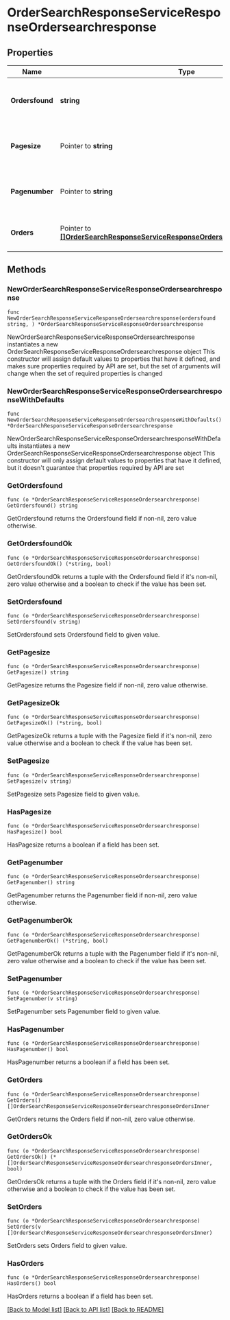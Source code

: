# OrderSearchResponseServiceResponseOrdersearchresponse

## Properties

Name | Type | Description | Notes
------------ | ------------- | ------------- | -------------
**Ordersfound** | **string** | Number of records found in the search result | 
**Pagesize** | Pointer to **string** | The submitted pagesize, default is 25 | [optional] 
**Pagenumber** | Pointer to **string** | The submitted pager number, default is 1 | [optional] 
**Orders** | Pointer to [**[]OrderSearchResponseServiceResponseOrdersearchresponseOrdersInner**](OrderSearchResponseServiceResponseOrdersearchresponseOrdersInner.md) | An array of orders in the search result | [optional] 

## Methods

### NewOrderSearchResponseServiceResponseOrdersearchresponse

`func NewOrderSearchResponseServiceResponseOrdersearchresponse(ordersfound string, ) *OrderSearchResponseServiceResponseOrdersearchresponse`

NewOrderSearchResponseServiceResponseOrdersearchresponse instantiates a new OrderSearchResponseServiceResponseOrdersearchresponse object
This constructor will assign default values to properties that have it defined,
and makes sure properties required by API are set, but the set of arguments
will change when the set of required properties is changed

### NewOrderSearchResponseServiceResponseOrdersearchresponseWithDefaults

`func NewOrderSearchResponseServiceResponseOrdersearchresponseWithDefaults() *OrderSearchResponseServiceResponseOrdersearchresponse`

NewOrderSearchResponseServiceResponseOrdersearchresponseWithDefaults instantiates a new OrderSearchResponseServiceResponseOrdersearchresponse object
This constructor will only assign default values to properties that have it defined,
but it doesn't guarantee that properties required by API are set

### GetOrdersfound

`func (o *OrderSearchResponseServiceResponseOrdersearchresponse) GetOrdersfound() string`

GetOrdersfound returns the Ordersfound field if non-nil, zero value otherwise.

### GetOrdersfoundOk

`func (o *OrderSearchResponseServiceResponseOrdersearchresponse) GetOrdersfoundOk() (*string, bool)`

GetOrdersfoundOk returns a tuple with the Ordersfound field if it's non-nil, zero value otherwise
and a boolean to check if the value has been set.

### SetOrdersfound

`func (o *OrderSearchResponseServiceResponseOrdersearchresponse) SetOrdersfound(v string)`

SetOrdersfound sets Ordersfound field to given value.


### GetPagesize

`func (o *OrderSearchResponseServiceResponseOrdersearchresponse) GetPagesize() string`

GetPagesize returns the Pagesize field if non-nil, zero value otherwise.

### GetPagesizeOk

`func (o *OrderSearchResponseServiceResponseOrdersearchresponse) GetPagesizeOk() (*string, bool)`

GetPagesizeOk returns a tuple with the Pagesize field if it's non-nil, zero value otherwise
and a boolean to check if the value has been set.

### SetPagesize

`func (o *OrderSearchResponseServiceResponseOrdersearchresponse) SetPagesize(v string)`

SetPagesize sets Pagesize field to given value.

### HasPagesize

`func (o *OrderSearchResponseServiceResponseOrdersearchresponse) HasPagesize() bool`

HasPagesize returns a boolean if a field has been set.

### GetPagenumber

`func (o *OrderSearchResponseServiceResponseOrdersearchresponse) GetPagenumber() string`

GetPagenumber returns the Pagenumber field if non-nil, zero value otherwise.

### GetPagenumberOk

`func (o *OrderSearchResponseServiceResponseOrdersearchresponse) GetPagenumberOk() (*string, bool)`

GetPagenumberOk returns a tuple with the Pagenumber field if it's non-nil, zero value otherwise
and a boolean to check if the value has been set.

### SetPagenumber

`func (o *OrderSearchResponseServiceResponseOrdersearchresponse) SetPagenumber(v string)`

SetPagenumber sets Pagenumber field to given value.

### HasPagenumber

`func (o *OrderSearchResponseServiceResponseOrdersearchresponse) HasPagenumber() bool`

HasPagenumber returns a boolean if a field has been set.

### GetOrders

`func (o *OrderSearchResponseServiceResponseOrdersearchresponse) GetOrders() []OrderSearchResponseServiceResponseOrdersearchresponseOrdersInner`

GetOrders returns the Orders field if non-nil, zero value otherwise.

### GetOrdersOk

`func (o *OrderSearchResponseServiceResponseOrdersearchresponse) GetOrdersOk() (*[]OrderSearchResponseServiceResponseOrdersearchresponseOrdersInner, bool)`

GetOrdersOk returns a tuple with the Orders field if it's non-nil, zero value otherwise
and a boolean to check if the value has been set.

### SetOrders

`func (o *OrderSearchResponseServiceResponseOrdersearchresponse) SetOrders(v []OrderSearchResponseServiceResponseOrdersearchresponseOrdersInner)`

SetOrders sets Orders field to given value.

### HasOrders

`func (o *OrderSearchResponseServiceResponseOrdersearchresponse) HasOrders() bool`

HasOrders returns a boolean if a field has been set.


[[Back to Model list]](../README.md#documentation-for-models) [[Back to API list]](../README.md#documentation-for-api-endpoints) [[Back to README]](../README.md)


